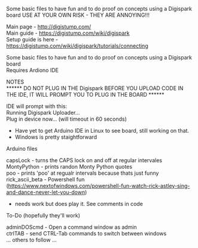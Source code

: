 Some basic files to have fun and to do proof on concepts using a Digispark board
USE AT YOUR OWN RISK - THEY ARE ANNOYING!!!

Main page - http://digistump.com/  
Main guide - https://digistump.com/wiki/digispark  
Setup guide is here - https://digistump.com/wiki/digispark/tutorials/connecting  

Some basic files to have fun and to do proof on concepts using a Digispark board  
Requires Ardiono IDE  

NOTES  
****** DO NOT PLUG IN THE Digispark BEFORE YOU UPLOAD CODE IN THE IDE, IT WILL PROMPT YOU TO PLUG IN THE BOARD ******  

IDE will prompt with this:  
Running Digispark Uploader...  
Plug in device now... (will timeout in 60 seconds)  

- Have yet to get Arduino IDE in Linux to see board, still working on that.  
- Windows is pretty staightforward


Arduino files  

capsLock - turns the CAPS lock on and off at regular intervales  
MontyPython - prints randon Monty Python quotes  
poo - prints 'poo' at regualr intervals because thats just funny  
rick_ascii_beta - Powershell fun (https://www.nextofwindows.com/powershell-fun-watch-rick-astley-sing-and-dance-never-let-you-down)  
  - needs work but does play it. See comments in code

To-Do (hopefully they'll work)  
 
adminDOScmd - Open a command window as admin  
ctrlTAB - send CTRL-Tab commands to switch between windows  
... others to follow ...
